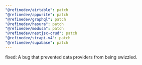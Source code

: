 ```yaml
---
"@refinedev/airtable": patch
"@refinedev/appwrite": patch
"@refinedev/graphql": patch
"@refinedev/hasura": patch
"@refinedev/medusa": patch
"@refinedev/nestjsx-crud": patch
"@refinedev/strapi-v4": patch
"@refinedev/supabase": patch
---
```


fixed: A bug that prevented data providers from being swizzled.
